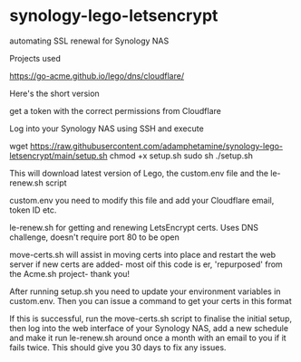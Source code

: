 # synology-lego-letsencrypt

automating SSL renewal for Synology NAS

Projects used

https://go-acme.github.io/lego/dns/cloudflare/


Here's the short version

get a token with the correct permissions from Cloudflare

Log into your Synology NAS using SSH and execute

wget https://raw.githubusercontent.com/adamphetamine/synology-lego-letsencrypt/main/setup.sh
chmod +x setup.sh
sudo sh ./setup.sh

This will download latest version of Lego, the custom.env file and the le-renew.sh script

custom.env you need to modify this file and add your Cloudflare email, token ID etc.

le-renew.sh for getting and renewing LetsEncrypt certs. Uses DNS challenge, doesn't require port 80 to be open

move-certs.sh will assist in moving certs into place and restart the web server if new certs are added- most oif this code is er, 'repurposed' from the Acme.sh project- thank you!

After running setup.sh you need to update your environment variables in custom.env. Then you can issue a command to get your certs in this format

If this is successful, run the move-certs.sh script to finalise the initial setup, then log into the web interface of your Synology NAS, add a new schedule and make it run le-renew.sh around once a month with an email to you if it fails twice. This should give you 30 days to fix any issues.




